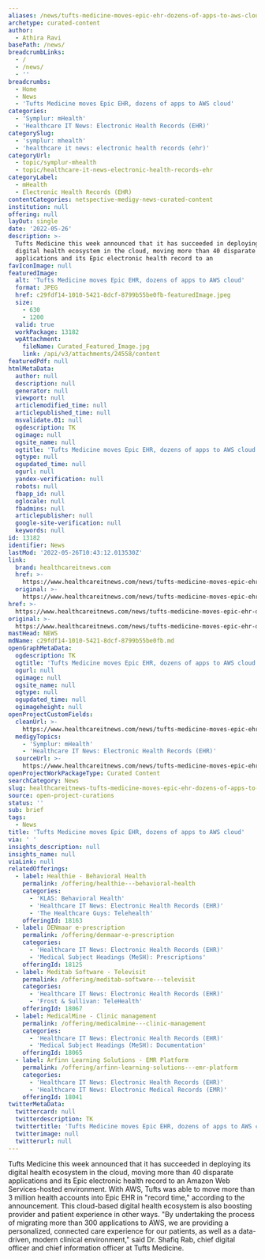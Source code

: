 ```yaml
---
aliases: /news/tufts-medicine-moves-epic-ehr-dozens-of-apps-to-aws-cloud
archetype: curated-content
author:
  - Athira Ravi
basePath: /news/
breadcrumbLinks:
  - /
  - /news/
  - ''
breadcrumbs:
  - Home
  - News
  - 'Tufts Medicine moves Epic EHR, dozens of apps to AWS cloud'
categories:
  - 'Symplur: mHealth'
  - 'Healthcare IT News: Electronic Health Records (EHR)'
categorySlug:
  - 'symplur: mhealth'
  - 'healthcare it news: electronic health records (ehr)'
categoryUrl:
  - topic/symplur-mhealth
  - topic/healthcare-it-news-electronic-health-records-ehr
categoryLabel:
  - mHealth
  - Electronic Health Records (EHR)
contentCategories: netspective-medigy-news-curated-content
institution: null
offering: null
layOut: single
date: '2022-05-26'
description: >-
  Tufts Medicine this week announced that it has succeeded in deploying its
  digital health ecosystem in the cloud, moving more than 40 disparate
  applications and its Epic electronic health record to an 
favIconImage: null
featuredImage:
  alt: 'Tufts Medicine moves Epic EHR, dozens of apps to AWS cloud'
  format: JPEG
  href: c29fdf14-1010-5421-8dcf-8799b55be0fb-featuredImage.jpeg
  size:
    - 630
    - 1200
  valid: true
  workPackage: 13182
  wpAttachment:
    fileName: Curated_Featured_Image.jpg
    link: /api/v3/attachments/24558/content
featuredPdf: null
htmlMetaData:
  author: null
  description: null
  generator: null
  viewport: null
  articlemodified_time: null
  articlepublished_time: null
  msvalidate.01: null
  ogdescription: TK
  ogimage: null
  ogsite_name: null
  ogtitle: 'Tufts Medicine moves Epic EHR, dozens of apps to AWS cloud'
  ogtype: null
  ogupdated_time: null
  ogurl: null
  yandex-verification: null
  robots: null
  fbapp_id: null
  oglocale: null
  fbadmins: null
  articlepublisher: null
  google-site-verification: null
  keywords: null
id: 13182
identifier: News
lastMod: '2022-05-26T10:43:12.013530Z'
link:
  brand: healthcareitnews.com
  href: >-
    https://www.healthcareitnews.com/news/tufts-medicine-moves-epic-ehr-dozens-apps-aws-cloud
  original: >-
    https://www.healthcareitnews.com/news/tufts-medicine-moves-epic-ehr-dozens-apps-aws-cloud
href: >-
  https://www.healthcareitnews.com/news/tufts-medicine-moves-epic-ehr-dozens-apps-aws-cloud
original: >-
  https://www.healthcareitnews.com/news/tufts-medicine-moves-epic-ehr-dozens-apps-aws-cloud
mastHead: NEWS
mdName: c29fdf14-1010-5421-8dcf-8799b55be0fb.md
openGraphMetaData:
  ogdescription: TK
  ogtitle: 'Tufts Medicine moves Epic EHR, dozens of apps to AWS cloud'
  ogurl: null
  ogimage: null
  ogsite_name: null
  ogtype: null
  ogupdated_time: null
  ogimageheight: null
openProjectCustomFields:
  cleanUrl: >-
    https://www.healthcareitnews.com/news/tufts-medicine-moves-epic-ehr-dozens-apps-aws-cloud
  medigyTopics:
    - 'Symplur: mHealth'
    - 'Healthcare IT News: Electronic Health Records (EHR)'
  sourceUrl: >-
    https://www.healthcareitnews.com/news/tufts-medicine-moves-epic-ehr-dozens-apps-aws-cloud
openProjectWorkPackageType: Curated Content
searchCategory: News
slug: healthcareitnews-tufts-medicine-moves-epic-ehr-dozens-of-apps-to-aws-cloud
source: open-project-curations
status: ''
sub: brief
tags:
  - News
title: 'Tufts Medicine moves Epic EHR, dozens of apps to AWS cloud'
via: ' '
insights_description: null
insights_name: null
viaLink: null
relatedOfferings:
  - label: Healthie - Behavioral Health
    permalink: /offering/healthie---behavioral-health
    categories:
      - 'KLAS: Behavioral Health'
      - 'Healthcare IT News: Electronic Health Records (EHR)'
      - 'The Healthcare Guys: Telehealth'
    offeringId: 18163
  - label: DENmaar e-prescription
    permalink: /offering/denmaar-e-prescription
    categories:
      - 'Healthcare IT News: Electronic Health Records (EHR)'
      - 'Medical Subject Headings (MeSH): Prescriptions'
    offeringId: 18125
  - label: Meditab Software - Televisit
    permalink: /offering/meditab-software---televisit
    categories:
      - 'Healthcare IT News: Electronic Health Records (EHR)'
      - 'Frost & Sullivan: TeleHealth'
    offeringId: 18067
  - label: MedicalMine - Clinic management
    permalink: /offering/medicalmine---clinic-management
    categories:
      - 'Healthcare IT News: Electronic Health Records (EHR)'
      - 'Medical Subject Headings (MeSH): Documentation'
    offeringId: 18065
  - label: Arfinn Learning Solutions - EMR Platform
    permalink: /offering/arfinn-learning-solutions---emr-platform
    categories:
      - 'Healthcare IT News: Electronic Health Records (EHR)'
      - 'Healthcare IT News: Electronic Medical Records (EMR)'
    offeringId: 18041
twitterMetaData:
  twittercard: null
  twitterdescription: TK
  twittertitle: 'Tufts Medicine moves Epic EHR, dozens of apps to AWS cloud'
  twitterimage: null
  twitterurl: null
---
```

<p>Tufts Medicine this week announced that it has succeeded in deploying its digital health ecosystem in the cloud, moving more than 40 disparate applications and its Epic electronic health record to an Amazon Web Services-hosted environment. With AWS, Tufts was able to move more than 3 million health accounts into Epic EHR in "record time," according to the announcement. This cloud-based digital health ecosystem is also boosting provider and patient experience in other ways. "By undertaking the process of migrating more than 300 applications to AWS, we are providing a personalized, connected care experience for our patients, as well as a data-driven, modern clinical environment," said Dr. Shafiq Rab, chief digital officer and chief information officer at Tufts Medicine.</p>